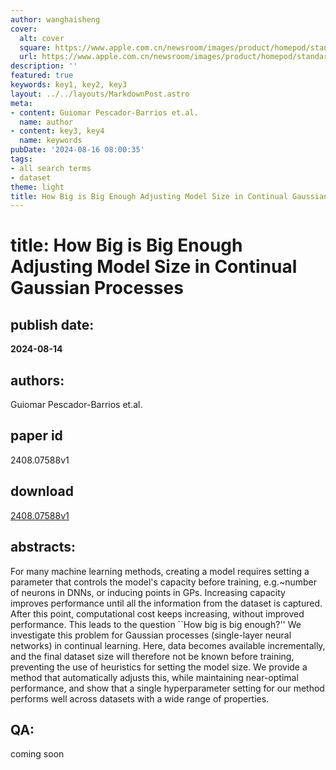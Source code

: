 ```yaml
---
author: wanghaisheng
cover:
  alt: cover
  square: https://www.apple.com.cn/newsroom/images/product/homepod/standard/Apple-HomePod-hero-230118_big.jpg.large_2x.jpg
  url: https://www.apple.com.cn/newsroom/images/product/homepod/standard/Apple-HomePod-hero-230118_big.jpg.large_2x.jpg
description: ''
featured: true
keywords: key1, key2, key3
layout: ../../layouts/MarkdownPost.astro
meta:
- content: Guiomar Pescador-Barrios et.al.
  name: author
- content: key3, key4
  name: keywords
pubDate: '2024-08-16 08:00:35'
tags:
- all search terms
- dataset
theme: light
title: How Big is Big Enough Adjusting Model Size in Continual Gaussian Processes
---
```


# title: How Big is Big Enough Adjusting Model Size in Continual Gaussian Processes 
## publish date: 
**2024-08-14** 
## authors: 
  Guiomar Pescador-Barrios et.al. 
## paper id
2408.07588v1
## download
[2408.07588v1](http://arxiv.org/abs/2408.07588v1)
## abstracts:
For many machine learning methods, creating a model requires setting a parameter that controls the model's capacity before training, e.g.~number of neurons in DNNs, or inducing points in GPs. Increasing capacity improves performance until all the information from the dataset is captured. After this point, computational cost keeps increasing, without improved performance. This leads to the question ``How big is big enough?'' We investigate this problem for Gaussian processes (single-layer neural networks) in continual learning. Here, data becomes available incrementally, and the final dataset size will therefore not be known before training, preventing the use of heuristics for setting the model size. We provide a method that automatically adjusts this, while maintaining near-optimal performance, and show that a single hyperparameter setting for our method performs well across datasets with a wide range of properties.
## QA:
coming soon
